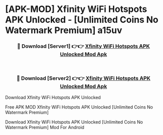 # [APK-MOD] Xfinity WiFi Hotspots APK Unlocked - [Unlimited Coins No Watermark Premium] a15uv



<div align="center">
<h3>🔴 Download [Server1] 👉👉 <a href="https://momento.my/?title=Xfinity_WiFi_Hotspots_APK_Unlocked">Xfinity WiFi Hotspots APK Unlocked Mod Apk</a></h3><br>

<h3>🔴 Download [Server2] 👉👉 <a href="https://momento.my/?title=Xfinity_WiFi_Hotspots_APK_Unlocked">Xfinity WiFi Hotspots APK Unlocked Mod Apk</a></h3>
</div>



Download Xfinity WiFi Hotspots APK Unlocked 

Free APK MOD Xfinity WiFi Hotspots APK Unlocked [Unlimited Coins No Watermark Premium]

Download Xfinity WiFi Hotspots APK Unlocked [Unlimited Coins No Watermark Premium] Mod For Android
